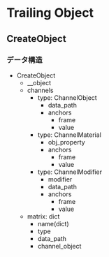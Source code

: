 # Trailing Object

## CreateObject

### データ構造

- CreateObject
  - __object
  - channels
    - type: ChannelObject
      - data_path
      - anchors
        - frame
        - value
    - type: ChannelMaterial
      - obj_property
      - anchors
        - frame
        - value
    - type: ChannelModifier
      - modifier
      - data_path
      - anchors
        - frame
        - value
  - matrix: dict
    - name(dict)
    - type
    - data_path
    - channel_object
